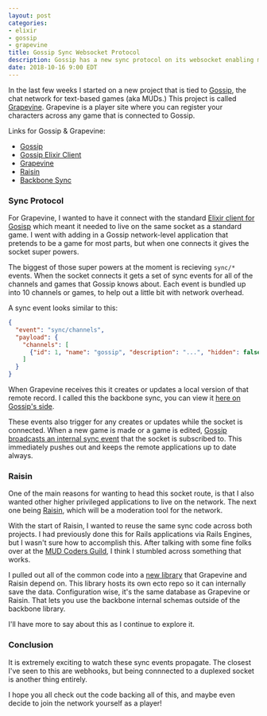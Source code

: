 ```yaml
---
layout: post
categories:
- elixir
- gossip
- grapevine
title: Gossip Sync Websocket Protocol
description: Gossip has a new sync protocol on its websocket enabling microservices via websockets
date: 2018-10-16 9:00 EDT
---
```


In the last few weeks I started on a new project that is tied to [Gossip][gossip], the chat network for text-based games (aka MUDs.) This project is called [Grapevine][grapevine]. Grapevine is a player site where you can register your characters across any game that is connected to Gossip.

Links for Gossip & Grapevine:

- [Gossip][gossip-github]
- [Gossip Elixir Client][gossip-elixir]
- [Grapevine][grapevine-github]
- [Raisin][raisin-github]
- [Backbone Sync][backbone-sync]

### Sync Protocol

For Grapevine, I wanted to have it connect with the standard [Elixir client for Gosisp][gossip-elixir] which meant it needed to live on the same socket as a standard game. I went with adding in a Gossip network-level application that pretends to be a game for most parts, but when one connects it gives the socket super powers.

The biggest of those super powers at the moment is recieving `sync/*` events. When the socket connects it gets a set of sync events for all of the channels and games that Gossip knows about. Each event is bundled up into 10 channels or games, to help out a little bit with network overhead.

A sync event looks similar to this:

```json
{
  "event": "sync/channels",
  "payload": {
    "channels": [
      {"id": 1, "name": "gossip", "description": "...", "hidden": false}
    ]
  }
}
```

When Grapevine receives this it creates or updates a local version of that remote record. I called this the backbone sync, you can view it [here on Gossip's side](https://github.com/oestrich/gossip/blob/master/lib/web/socket/backbone.ex).

These events also trigger for any creates or updates while the socket is connected. When a new game is made or a game is edited, [Gossip broadcasts an internal sync event](https://github.com/oestrich/gossip/blob/master/lib/gossip/games.ex#L94) that the socket is subscribed to. This immediately pushes out and keeps the remote applications up to date always.

### Raisin

One of the main reasons for wanting to head this socket route, is that I also wanted other higher privileged applications to live on the network. The next one being [Raisin][raisin-github], which will be a moderation tool for the network.

With the start of Raisin, I wanted to reuse the same sync code across both projects. I had previously done this for Rails applications via Rails Engines, but I wasn't sure how to accomplish this. After talking with some fine folks over at the [MUD Coders Guild][mud-coders], I think I stumbled across something that works.

I pulled out all of the common code into a [new library][backbone-sync] that Grapevine and Raisin depend on. This library hosts its own ecto repo so it can internally save the data. Configuration wise, it's the same database as Grapevine or Raisin. That lets you use the backbone internal schemas outside of the backbone library.

I'll have more to say about this as I continue to explore it.

### Conclusion

It is extremely exciting to watch these sync events propagate. The closest I've seen to this are webhooks, but being connnected to a duplexed socket is another thing entirely.

I hope you all check out the code backing all of this, and maybe even decide to join the network yourself as a player!

[exventure]: http://exventure.org
[exventure-github]: https://github.com/oestrich/ex_venture
[gossip]: https://gossip.haus
[gossip-github]: https://github.com/oestrich/gossip
[gossip-elixir]: https://github.com/oestrich/gossip-elixir
[grapevine]: https://grapevine.haus
[grapevine-github]: https://github.com/oestrich/grapevine
[raisin-github]: https://github.com/oestrich/raisin
[backbone-sync]: https://github.com/oestrich/gossip-backbone
[patreon]: https://www.patreon.com/exventure
[discord]: https://discord.gg/GPEa6dB
[mud-coders]: https://mudcoders.com/
